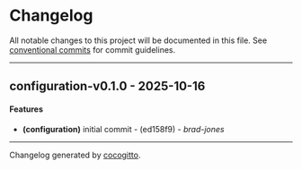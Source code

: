 # Changelog
All notable changes to this project will be documented in this file. See [conventional commits](https://www.conventionalcommits.org/) for commit guidelines.

- - -
## configuration-v0.1.0 - 2025-10-16
#### Features
- **(configuration)** initial commit - (ed158f9) - *brad-jones*

- - -

Changelog generated by [cocogitto](https://github.com/cocogitto/cocogitto).